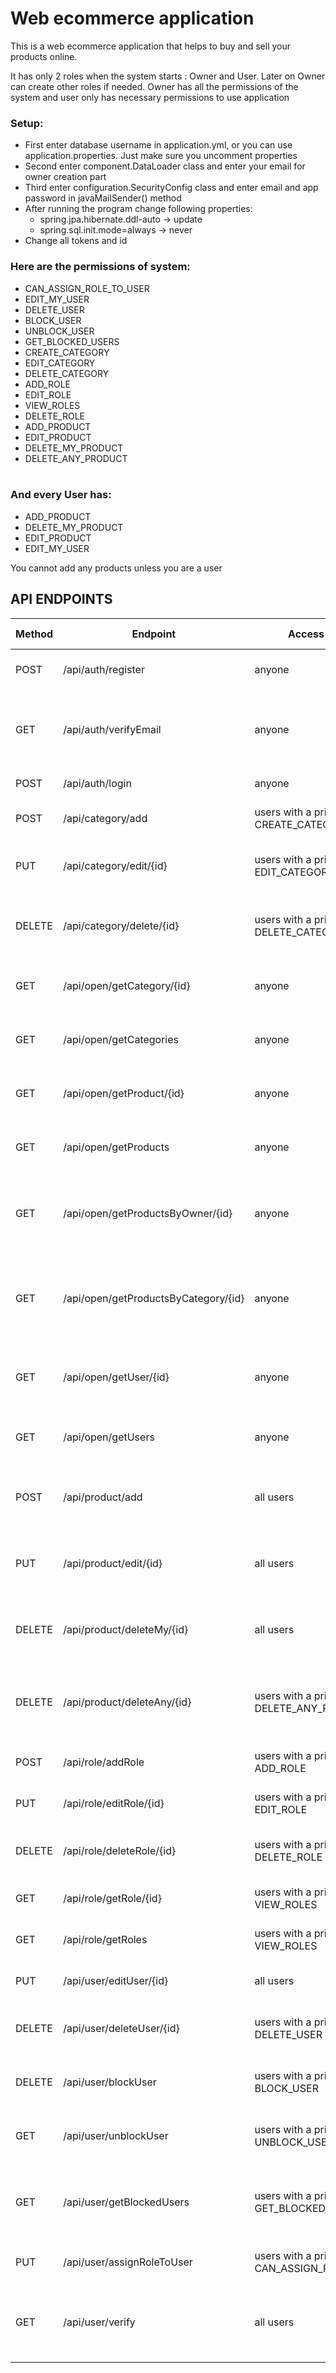 # Web ecommerce application

<p>This is a web ecommerce application that helps to buy and sell your products online.</p>
<p> It has only 2 roles when the system starts : Owner and User. Later on Owner can create other roles if needed. Owner has all the permissions of the
system and user only has necessary permissions to use application</p>
<h3>Setup:</h3>
<ul>
    <li>First enter database username in application.yml, or you can use application.properties. Just make sure you uncomment properties</li>
    <li>Second enter component.DataLoader class and enter your email for owner creation part</li>
    <li>Third enter configuration.SecurityConfig class and enter email and app password in javaMailSender() method</li>
    <li>After running the program change following properties:<br> 
        <ul>
            <li>spring.jpa.hibernate.ddl-auto -> update</li>
            <li>spring.sql.init.mode=always -> never</li>
        </ul>
    </li>
    <li>Change all tokens and id</li>
</ul>
<h3>Here are the permissions of system:</h3>
<ul>
    <li>CAN_ASSIGN_ROLE_TO_USER</li>
    <li>EDIT_MY_USER</li>
    <li>DELETE_USER</li>
    <li>BLOCK_USER</li>
    <li>UNBLOCK_USER</li>
    <li>GET_BLOCKED_USERS</li>
    <li>CREATE_CATEGORY</li>
    <li>EDIT_CATEGORY</li>
    <li>DELETE_CATEGORY</li>
    <li>ADD_ROLE</li>
    <li>EDIT_ROLE</li>
    <li>VIEW_ROLES</li>
    <li>DELETE_ROLE</li>
    <li>ADD_PRODUCT</li>
    <li>EDIT_PRODUCT</li>
    <li>DELETE_MY_PRODUCT</li>
    <li>DELETE_ANY_PRODUCT</li><br>
</ul>
<h3>And every User has:</h3>
<ul>
    <li>ADD_PRODUCT</li>
    <li>DELETE_MY_PRODUCT</li>
    <li>EDIT_PRODUCT</li>
    <li>EDIT_MY_USER</li>
</ul>

You cannot add any products unless you are a user

## API ENDPOINTS

| Method | Endpoint                             | Access Control                                  | Description                                                       | Request Body                                  |
|--------|--------------------------------------|-------------------------------------------------|-------------------------------------------------------------------|-----------------------------------------------|
| POST   | /api/auth/register                   | anyone                                          | To register into a system.                                        | RegisterDto                                   |
| GET    | /api/auth/verifyEmail                | anyone                                          | To verify user's email. Link will be sent as an email message     | email and email code as a param               |
| POST   | /api/auth/login                      | anyone                                          | To sign into the system                                           | LoginDto                                      |
| POST   | /api/category/add                    | users with a privilege: CREATE_CATEGORY         | To add a category to the system                                   | CategoryDto                                   |
| PUT    | /api/category/edit/{id}              | users with a privilege: EDIT_CATEGORY           | To edit the category with given "id"                              | CategoryDto                                   |
| DELETE | /api/category/delete/{id}            | users with a privilege: DELETE_CATEGORY         | To delete category with given "id" from the system                | none                                          |
| GET    | /api/open/getCategory/{id}           | anyone                                          | To get the category with given "id"                               | none                                          |
| GET    | /api/open/getCategories              | anyone                                          | To get all categories in the system                               | none                                          |
| GET    | /api/open/getProduct/{id}            | anyone                                          | To get the product with given "id"                                | none                                          |
| GET    | /api/open/getProducts                | anyone                                          | To get all products page by pge                                   | page number and page size as a param          |
| GET    | /api/open/getProductsByOwner/{id}    | anyone                                          | To get all products of the user with given "id", page by page     | page number and page size as a param          |
| GET    | /api/open/getProductsByCategory/{id} | anyone                                          | To get all products of the category with given "id", page by page | page number and page size as a param          |
| GET    | /api/open/getUser/{id}               | anyone                                          | To get information of the user with given "id"                    | none                                          |
| GET    | /api/open/getUsers                   | anyone                                          | To get information of the users                                   | page number and page size as a param          |
| POST   | /api/product/add                     | all users                                       | To add a product                                                  | attachments as a MultipartFile and ProductDto |
| PUT    | /api/product/edit/{id}               | all users                                       | To edit user's own product                                        | attachments as a MultipartFile and ProductDto |
| DELETE | /api/product/deleteMy/{id}           | all users                                       | To delete user's own product with given id                        | none                                          |
| DELETE | /api/product/deleteAny/{id}          | users with a privilege: DELETE_ANY_PRODUCT      | To delete anyone's product with given "id" from system            | none                                          |
| POST   | /api/role/addRole                    | users with a privilege: ADD_ROLE                | To add a role to system                                           | RoleDto                                       |
| PUT    | /api/role/editRole/{id}              | users with a privilege: EDIT_ROLE               | To edit role with given "id"                                      | RoleDto                                       |
| DELETE | /api/role/deleteRole/{id}            | users with a privilege: DELETE_ROLE             | To delete the role with given "id"                                | none                                          |
| GET    | /api/role/getRole/{id}               | users with a privilege: VIEW_ROLES              | To get the role with given "id"                                   | none                                          |
| GET    | /api/role/getRoles                   | users with a privilege: VIEW_ROLES              | To get all roles of the system                                    | none                                          |
| PUT    | /api/user/editUser/{id}              | all users                                       | To edit user's own information                                    | UserDto                                       |
| DELETE | /api/user/deleteUser/{id}            | users with a privilege: DELETE_USER             | To delete the user with given "id"                                | none                                          |
| DELETE | /api/user/blockUser                  | users with a privilege: BLOCK_USER              | To block the user from system                                     | BlockUserDto                                  |
| GET    | /api/user/unblockUser                | users with a privilege: UNBLOCK_USER            | To unblock the email from system                                  | email as a param                              |
| GET    | /api/user/getBlockedUsers            | users with a privilege: GET_BLOCKED_USERS       | To get all blocked users of the system page by page               | page number and page size as a param          |
| PUT    | /api/user/assignRoleToUser           | users with a privilege: CAN_ASSIGN_ROLE_TO_USER | To give a role to user                                            | userId and roleId as a param                  |
| GET    | /api/user/verify                     | all users                                       | Whenever email is changed user needs to verify again              | email and emailCode as a param                |

